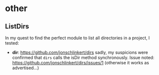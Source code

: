 # other



## ListDirs

In my quest to find the perfect module to list all
directories in a project, I tested:

+ **dir**: https://github.com/jonschlinkert/dirs
sadly, my suspicions were confirmed that `dirs` calls
the isDir method synchronously. 
Issue noted: https://github.com/jonschlinkert/dirs/issues/1
(otherwise it works as advertised...)